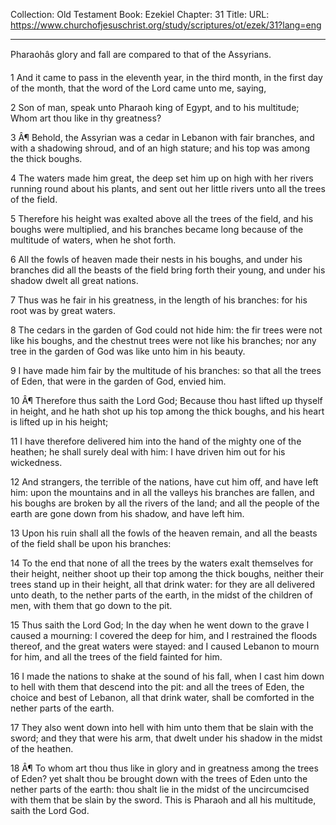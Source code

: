 Collection: Old Testament
Book: Ezekiel
Chapter: 31
Title: 
URL: https://www.churchofjesuschrist.org/study/scriptures/ot/ezek/31?lang=eng

---

Pharaohâs glory and fall are compared to that of the Assyrians.

1 And it came to pass in the eleventh year, in the third month, in the first day of the month, that the word of the Lord came unto me, saying,

2 Son of man, speak unto Pharaoh king of Egypt, and to his multitude; Whom art thou like in thy greatness?

3 Â¶ Behold, the Assyrian was a cedar in Lebanon with fair branches, and with a shadowing shroud, and of an high stature; and his top was among the thick boughs.

4 The waters made him great, the deep set him up on high with her rivers running round about his plants, and sent out her little rivers unto all the trees of the field.

5 Therefore his height was exalted above all the trees of the field, and his boughs were multiplied, and his branches became long because of the multitude of waters, when he shot forth.

6 All the fowls of heaven made their nests in his boughs, and under his branches did all the beasts of the field bring forth their young, and under his shadow dwelt all great nations.

7 Thus was he fair in his greatness, in the length of his branches: for his root was by great waters.

8 The cedars in the garden of God could not hide him: the fir trees were not like his boughs, and the chestnut trees were not like his branches; nor any tree in the garden of God was like unto him in his beauty.

9 I have made him fair by the multitude of his branches: so that all the trees of Eden, that were in the garden of God, envied him.

10 Â¶ Therefore thus saith the Lord God; Because thou hast lifted up thyself in height, and he hath shot up his top among the thick boughs, and his heart is lifted up in his height;

11 I have therefore delivered him into the hand of the mighty one of the heathen; he shall surely deal with him: I have driven him out for his wickedness.

12 And strangers, the terrible of the nations, have cut him off, and have left him: upon the mountains and in all the valleys his branches are fallen, and his boughs are broken by all the rivers of the land; and all the people of the earth are gone down from his shadow, and have left him.

13 Upon his ruin shall all the fowls of the heaven remain, and all the beasts of the field shall be upon his branches:

14 To the end that none of all the trees by the waters exalt themselves for their height, neither shoot up their top among the thick boughs, neither their trees stand up in their height, all that drink water: for they are all delivered unto death, to the nether parts of the earth, in the midst of the children of men, with them that go down to the pit.

15 Thus saith the Lord God; In the day when he went down to the grave I caused a mourning: I covered the deep for him, and I restrained the floods thereof, and the great waters were stayed: and I caused Lebanon to mourn for him, and all the trees of the field fainted for him.

16 I made the nations to shake at the sound of his fall, when I cast him down to hell with them that descend into the pit: and all the trees of Eden, the choice and best of Lebanon, all that drink water, shall be comforted in the nether parts of the earth.

17 They also went down into hell with him unto them that be slain with the sword; and they that were his arm, that dwelt under his shadow in the midst of the heathen.

18 Â¶ To whom art thou thus like in glory and in greatness among the trees of Eden? yet shalt thou be brought down with the trees of Eden unto the nether parts of the earth: thou shalt lie in the midst of the uncircumcised with them that be slain by the sword. This is Pharaoh and all his multitude, saith the Lord God.
